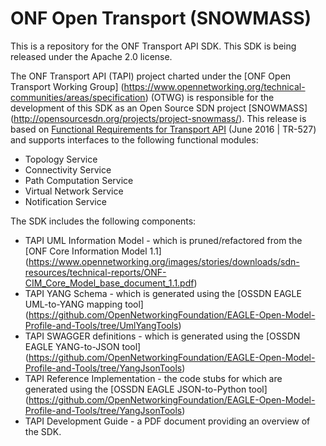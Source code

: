# ONF Open Transport (SNOWMASS)
This is a repository for the ONF Transport API SDK. This SDK is being released under the Apache 2.0 license.

The ONF Transport API (TAPI) project charted under the [ONF Open Transport Working Group] (https://www.opennetworking.org/technical-communities/areas/specification) (OTWG) is responsible for the development of this SDK as an Open Source SDN project [SNOWMASS] (http://opensourcesdn.org/projects/project-snowmass/). This release is based on [Functional Requirements for Transport API](https://www.opennetworking.org/images/stories/downloads/sdn-resources/technical-reports/TR-527_TAPI_Functional_Requirements.pdf) (June 2016 | TR-527) and supports interfaces to the following functional modules:
* Topology Service
* Connectivity Service
* Path Computation Service
* Virtual Network Service
* Notification Service

The SDK includes the following components:
* TAPI UML Information Model - which is pruned/refactored from the [ONF Core Information Model 1.1] (https://www.opennetworking.org/images/stories/downloads/sdn-resources/technical-reports/ONF-CIM_Core_Model_base_document_1.1.pdf) 
* TAPI YANG Schema - which is generated using the [OSSDN EAGLE UML-to-YANG mapping tool] (https://github.com/OpenNetworkingFoundation/EAGLE-Open-Model-Profile-and-Tools/tree/UmlYangTools)
* TAPI SWAGGER definitions - which is generated using the [OSSDN EAGLE YANG-to-JSON tool] (https://github.com/OpenNetworkingFoundation/EAGLE-Open-Model-Profile-and-Tools/tree/YangJsonTools)
* TAPI Reference Implementation - the code stubs for which are generated using the [OSSDN EAGLE JSON-to-Python tool] (https://github.com/OpenNetworkingFoundation/EAGLE-Open-Model-Profile-and-Tools/tree/YangJsonTools)
* TAPI Development Guide - a PDF document providing an overview of the SDK.

